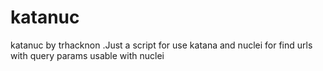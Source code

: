 # katanuc
katanuc by trhacknon .Just a script for use katana and nuclei for find urls with query params usable with nuclei
